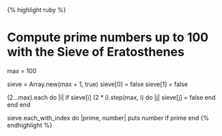 {% highlight ruby %}
# Compute prime numbers up to 100 with the Sieve of Eratosthenes
max = 100

sieve = Array.new(max + 1, true)
sieve[0] = false
sieve[1] = false

(2...max).each do |i|
  if sieve[i]
    (2 * i).step(max, i) do |j|
      sieve[j] = false
    end
  end
end

sieve.each_with_index do |prime, number|
  puts number if prime
end
{% endhighlight %}
